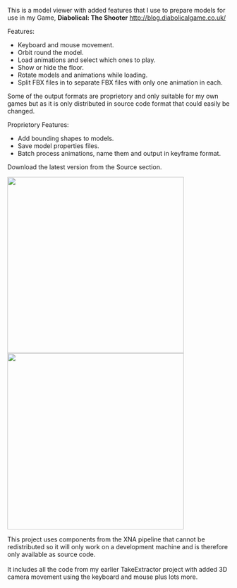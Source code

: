 This is a model viewer with added features that I use to prepare models for use in my Game, **Diabolical: The Shooter**  http://blog.diabolicalgame.co.uk/

Features:
  * Keyboard and mouse movement.
  * Orbit round the model.
  * Load animations and select which ones to play.
  * Show or hide the floor.
  * Rotate models and animations while loading.
  * Split FBX files in to separate FBX files with only one animation in each.

Some of the output formats are proprietory and only suitable for my own games but as it is only distributed in source code format that could easily be changed.

Proprietory Features:
  * Add bounding shapes to models.
  * Save model properties files.
  * Batch process animations, name them and output in keyframe format.

Download the latest version from the Source section.

<img src='https://lh6.googleusercontent.com/-b7Ghvy7KNK4/TXKtYY4uP_I/AAAAAAAAASE/caCFDMJSlPQ/s1600/screenModelPrep2011-03-05a.jpg' width='400'>

<img src='http://2.bp.blogspot.com/_3Om8cOayVsM/TVJPkFkWOCI/AAAAAAAAARs/zKZuqTikWUY/s1600/TakeExtractor2011-02-09.jpg' width='400'>

This project uses components from the XNA pipeline that cannot be redistributed so it will only work on a development machine and is therefore only available as source code.<br>
<br>
It includes all the code from my earlier TakeExtractor project with added 3D camera movement using the keyboard and mouse plus lots more.<br>
